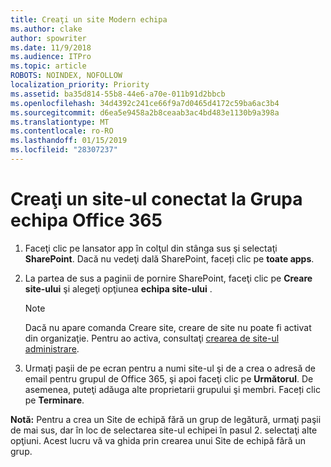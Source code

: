 ```yaml
---
title: Creaţi un site Modern echipa
ms.author: clake
author: spowriter
ms.date: 11/9/2018
ms.audience: ITPro
ms.topic: article
ROBOTS: NOINDEX, NOFOLLOW
localization_priority: Priority
ms.assetid: ba35d814-55b8-44e6-a70e-011b91d2bbcb
ms.openlocfilehash: 34d4392c241ce66f9a7d0465d4172c59ba6ac3b4
ms.sourcegitcommit: d6ea5e9458a2b8ceaab3ac4bd483e1130b9a398a
ms.translationtype: MT
ms.contentlocale: ro-RO
ms.lasthandoff: 01/15/2019
ms.locfileid: "28307237"
---
```

# <a name="create-an-office-365-group-connected-team-site"></a>Creaţi un site-ul conectat la Grupa echipa Office 365

1. Faceţi clic pe lansator app în colţul din stânga sus şi selectaţi **SharePoint**. Dacă nu vedeţi dală SharePoint, faceți clic pe **toate apps**.
    
2. La partea de sus a paginii de pornire SharePoint, faceţi clic pe **Creare site-ului** şi alegeţi opţiunea **echipa site-ului** . 
    
    > [!NOTE]
    > Dacă nu apare comanda Creare site, creare de site nu poate fi activat din organizaţie. Pentru ao activa, consultaţi [crearea de site-ul administrare](https://go.microsoft.com/fwlink/?linkid=2009644). 
  
3. Urmaţi paşii de pe ecran pentru a numi site-ul şi de a crea o adresă de email pentru grupul de Office 365, şi apoi faceţi clic pe **Următorul**. De asemenea, puteţi adăuga alte proprietarii grupului şi membri. Faceți clic pe **Terminare**.
  
 **Notă:** Pentru a crea un Site de echipă fără un grup de legătură, urmaţi paşii de mai sus, dar în loc de selectarea site-ul echipei în pasul 2. selectaţi alte opţiuni. Acest lucru vă va ghida prin crearea unui Site de echipă fără un grup. 
    

